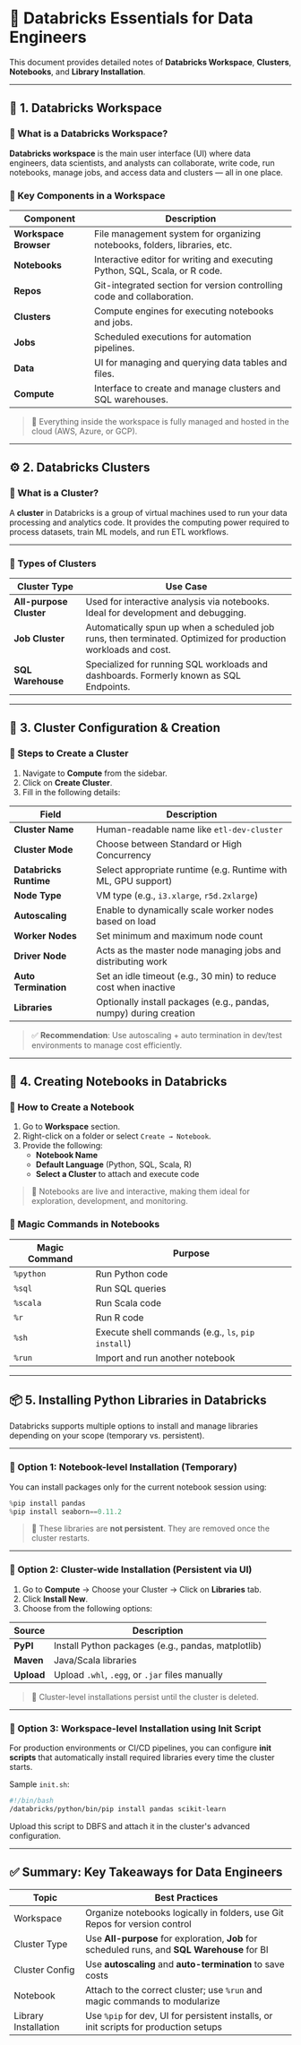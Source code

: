 # 📘 Databricks Essentials for Data Engineers

This document provides detailed notes of **Databricks Workspace**, **Clusters**, **Notebooks**, and **Library Installation**.

---

## 🧱 1. Databricks Workspace

### 🔹 What is a Databricks Workspace?

**Databricks workspace** is the main user interface (UI) where data engineers, data scientists, and analysts can collaborate, write code, run notebooks, manage jobs, and access data and clusters — all in one place.

### 🔹 Key Components in a Workspace

| Component          | Description |
|--------------------|-------------|
| **Workspace Browser** | File management system for organizing notebooks, folders, libraries, etc. |
| **Notebooks**         | Interactive editor for writing and executing Python, SQL, Scala, or R code. |
| **Repos**             | Git-integrated section for version controlling code and collaboration. |
| **Clusters**          | Compute engines for executing notebooks and jobs. |
| **Jobs**              | Scheduled executions for automation pipelines. |
| **Data**              | UI for managing and querying data tables and files. |
| **Compute**           | Interface to create and manage clusters and SQL warehouses. |

> 🧠 Everything inside the workspace is fully managed and hosted in the cloud (AWS, Azure, or GCP).

---

## ⚙️ 2. Databricks Clusters

### 🔹 What is a Cluster?

A **cluster** in Databricks is a group of virtual machines used to run your data processing and analytics code. It provides the computing power required to process datasets, train ML models, and run ETL workflows.

---

### 🔹 Types of Clusters

| Cluster Type        | Use Case |
|---------------------|----------|
| **All-purpose Cluster** | Used for interactive analysis via notebooks. Ideal for development and debugging. |
| **Job Cluster**         | Automatically spun up when a scheduled job runs, then terminated. Optimized for production workloads and cost. |
| **SQL Warehouse**       | Specialized for running SQL workloads and dashboards. Formerly known as SQL Endpoints. |

---

## 🔧 3. Cluster Configuration & Creation

### 🔹 Steps to Create a Cluster

1. Navigate to **Compute** from the sidebar.
2. Click on **Create Cluster**.
3. Fill in the following details:

| Field | Description |
|-------|-------------|
| **Cluster Name** | Human-readable name like `etl-dev-cluster` |
| **Cluster Mode** | Choose between Standard or High Concurrency |
| **Databricks Runtime** | Select appropriate runtime (e.g. Runtime with ML, GPU support) |
| **Node Type** | VM type (e.g., `i3.xlarge`, `r5d.2xlarge`) |
| **Autoscaling** | Enable to dynamically scale worker nodes based on load |
| **Worker Nodes** | Set minimum and maximum node count |
| **Driver Node** | Acts as the master node managing jobs and distributing work |
| **Auto Termination** | Set an idle timeout (e.g., 30 min) to reduce cost when inactive |
| **Libraries** | Optionally install packages (e.g., pandas, numpy) during creation |

> ✅ **Recommendation**: Use autoscaling + auto termination in dev/test environments to manage cost efficiently.

---

## 📓 4. Creating Notebooks in Databricks

### 🔹 How to Create a Notebook

1. Go to **Workspace** section.
2. Right-click on a folder or select `Create → Notebook`.
3. Provide the following:
   - **Notebook Name**
   - **Default Language** (Python, SQL, Scala, R)
   - **Select a Cluster** to attach and execute code

> 📌 Notebooks are live and interactive, making them ideal for exploration, development, and monitoring.

### 🔹 Magic Commands in Notebooks

| Magic Command | Purpose |
|---------------|---------|
| `%python`     | Run Python code |
| `%sql`        | Run SQL queries |
| `%scala`      | Run Scala code |
| `%r`          | Run R code |
| `%sh`         | Execute shell commands (e.g., `ls`, `pip install`) |
| `%run`        | Import and run another notebook |

---

## 📦 5. Installing Python Libraries in Databricks

Databricks supports multiple options to install and manage libraries depending on your scope (temporary vs. persistent).

---

### 🔹 Option 1: Notebook-level Installation (Temporary)

You can install packages only for the current notebook session using:

```python
%pip install pandas
%pip install seaborn==0.11.2
```

> 🧹 These libraries are **not persistent**. They are removed once the cluster restarts.

---

### 🔹 Option 2: Cluster-wide Installation (Persistent via UI)

1. Go to **Compute** → Choose your Cluster → Click on **Libraries** tab.
2. Click **Install New**.
3. Choose from the following options:

| Source     | Description                                        |
| ---------- | -------------------------------------------------- |
| **PyPI**   | Install Python packages (e.g., pandas, matplotlib) |
| **Maven**  | Java/Scala libraries                               |
| **Upload** | Upload `.whl`, `.egg`, or `.jar` files manually    |

> 📌 Cluster-level installations persist until the cluster is deleted.

---

### 🔹 Option 3: Workspace-level Installation using Init Script

For production environments or CI/CD pipelines, you can configure **init scripts** that automatically install required libraries every time the cluster starts.

Sample `init.sh`:

```bash
#!/bin/bash
/databricks/python/bin/pip install pandas scikit-learn
```

Upload this script to DBFS and attach it in the cluster's advanced configuration.

---

## ✅ Summary: Key Takeaways for Data Engineers

| Topic                | Best Practices                                                                                |
| -------------------- | --------------------------------------------------------------------------------------------- |
| Workspace            | Organize notebooks logically in folders, use Git Repos for version control                    |
| Cluster Type         | Use **All-purpose** for exploration, **Job** for scheduled runs, and **SQL Warehouse** for BI |
| Cluster Config       | Use **autoscaling** and **auto-termination** to save costs                                    |
| Notebook             | Attach to the correct cluster; use `%run` and magic commands to modularize                    |
| Library Installation | Use `%pip` for dev, UI for persistent installs, or init scripts for production setups         |
